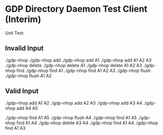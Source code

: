 # GDP Directory Daemon Test Client (Interim)

Unit Test:

## Invalid Input

./gdp-nhop
./gdp-nhop add
./gdp-nhop add A1
./gdp-nhop add A1 A2 A3
./gdp-nhop delete
./gdp-nhop delete A1
./gdp-nhop delete A1 A2 A3
./gdp-nhop find
./gdp-nhop find A1
./gdp-nhop find A1 A2 A3
./gdp-nhop flush
./gdp-nhop flush A1 A2

## Valid Input

./gdp-nhop add A1 A2
./gdp-nhop add A2 A3
./gdp-nhop add A3 A4
./gdp-nhop add A4 A5

./gdp-nhop find A1 A5
./gdp-nhop flush A4
./gdp-nhop find A1 A5
./gdp-nhop find A1 A4
./gdp-nhop delete A3 A4
./gdp-nhop find A1 A4
./gdp-nhop find A1 A3
